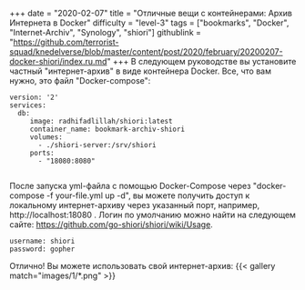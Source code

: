 +++
date = "2020-02-07"
title = "Отличные вещи с контейнерами: Архив Интернета в Docker"
difficulty = "level-3"
tags = ["bookmarks", "Docker", "Internet-Archiv", "Synology", "shiori"]
githublink = "https://github.com/terrorist-squad/knedelverse/blob/master/content/post/2020/february/20200207-docker-shiori/index.ru.md"
+++
В следующем руководстве вы установите частный "интернет-архив" в виде контейнера Docker. Все, что вам нужно, это файл "Docker-compose":
```
version: '2'
services:
  db:
     image: radhifadlillah/shiori:latest
     container_name: bookmark-archiv-shiori
     volumes:
       - ./shiori-server:/srv/shiori
     ports:
       - "18080:8080"


```
После запуска yml-файла с помощью Docker-Compose через "docker-compose -f your-file.yml up -d", вы можете получить доступ к локальному интернет-архиву через указанный порт, например, http://localhost:18080 . Логин по умолчанию можно найти на следующем сайте: https://github.com/go-shiori/shiori/wiki/Usage.
```
username: shiori
password: gopher

```
Отлично! Вы можете использовать свой интернет-архив:
{{< gallery match="images/1/*.png" >}}
